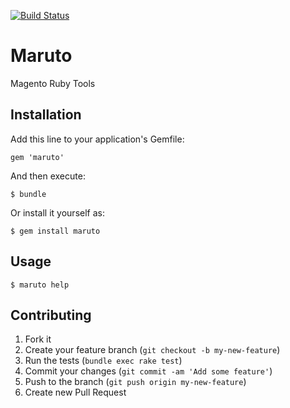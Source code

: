 [![Build Status](https://travis-ci.org/jlgeering/maruto.png)](https://travis-ci.org/jlgeering/maruto)


# Maruto

Magento Ruby Tools

## Installation

Add this line to your application's Gemfile:

    gem 'maruto'

And then execute:

    $ bundle

Or install it yourself as:

    $ gem install maruto

## Usage

    $ maruto help

## Contributing

1. Fork it
2. Create your feature branch (`git checkout -b my-new-feature`)
3. Run the tests (`bundle exec rake test`)
4. Commit your changes (`git commit -am 'Add some feature'`)
5. Push to the branch (`git push origin my-new-feature`)
6. Create new Pull Request
